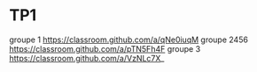 # TP1

groupe 1 https://classroom.github.com/a/qNe0iuqM
groupe 2456 https://classroom.github.com/a/pTN5Fh4F
groupe 3 https://classroom.github.com/a/VzNLc7X_
